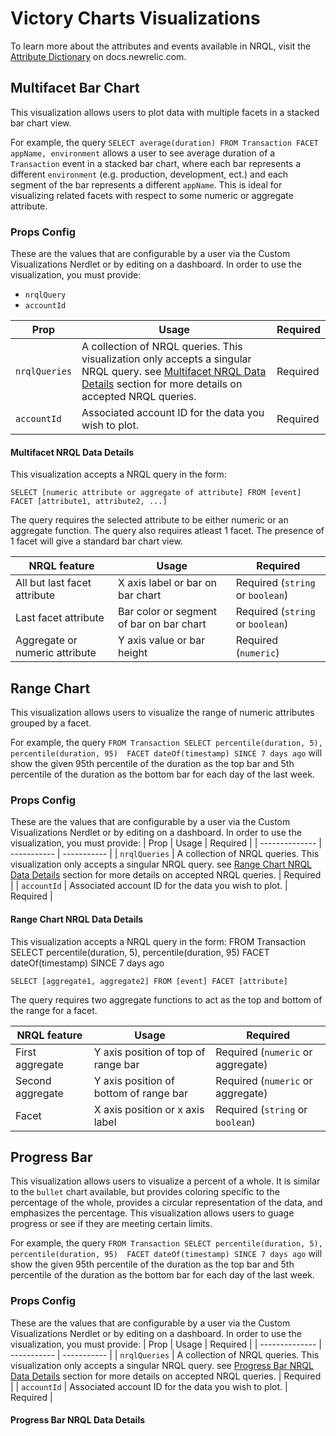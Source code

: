 # Victory Charts Visualizations
<!-- some intro info i'm not sure what should go here! woooh. maybe the description? -->

To learn more about the attributes and events available in NRQL, visit the [Attribute Dictionary](https://docs.newrelic.com/attribute-dictionary/) on docs.newrelic.com. 

## Multifacet Bar Chart
This visualization allows users to plot data with multiple facets in a stacked bar chart view. 

For example, the query `SELECT average(duration) FROM Transaction FACET appName, environment` allows a user to see average duration of a `Transaction` event in a stacked bar chart, where each bar represents a different `environment` (e.g. production, development, ect.) and each segment of the bar represents a different `appName`. This is ideal for visualizing related facets with respect to some numeric or aggregate attribute. 

### Props Config
These are the values that are configurable by a user via the Custom Visualizations Nerdlet or by editing on a dashboard. In order to use the visualization, you must provide: 
* `nrqlQuery` 
* `accountId`

| Prop  | Usage      | Required |
| -------------- | ----------- | ----------- |
| `nrqlQueries`     | A collection of NRQL queries. This visualization only accepts a singular NRQL query. see [Multifacet NRQL Data Details](#multifacet-nrql-data-details) section for more details on accepted NRQL queries.      | Required    |
| `accountId`   | Associated account ID for the data you wish to plot. | Required     |


#### Multifacet NRQL Data Details

This visualization accepts a NRQL query in the form:

 ```
 SELECT [numeric attribute or aggregate of attribute] FROM [event] FACET [attribute1, attribute2, ...]
 ``` 
 The query requires the selected attribute to be either numeric or an aggregate function. The query also requires atleast 1 facet. The presence of 1 facet will give a standard bar chart view.

| NRQL feature   | Usage      | Required |
| -------------- | ----------- | ----------- |
| All but last facet attribute     | X axis label or bar on bar chart      | Required (`string` or `boolean`)     |
| Last facet attribute   | Bar color or segment of bar on bar chart       | Required (`string` or `boolean`)       |
| Aggregate or numeric attribute   | Y axis value or bar height       | Required (`numeric`)       |


## Range Chart
This visualization allows users to visualize the range of numeric attributes grouped by a facet. 

For example, the query `FROM Transaction SELECT percentile(duration, 5), percentile(duration, 95)  FACET dateOf(timestamp) SINCE 7 days ago` will show the given 95th percentile of the duration as the top bar and 5th percentile of the duration as the bottom bar for each day of the last week. 

### Props Config
These are the values that are configurable by a user via the Custom Visualizations Nerdlet or by editing on a dashboard. In order to use the visualization, you must provide: 
| Prop  | Usage      | Required |
| -------------- | ----------- | ----------- |
| `nrqlQueries`     | A collection of NRQL queries. This visualization only accepts a singular NRQL query. see [Range Chart NRQL Data Details](#range-chart-nrql-data-details) section for more details on accepted NRQL queries.      | Required    |
| `accountId`   | Associated account ID for the data you wish to plot. | Required     |


#### Range Chart NRQL Data Details

This visualization accepts a NRQL query in the form:
FROM Transaction SELECT percentile(duration, 5), percentile(duration, 95)  FACET dateOf(timestamp) SINCE 7 days ago
 ```
 SELECT [aggregate1, aggregate2] FROM [event] FACET [attribute]
 ``` 
 The query requires two aggregate functions to act as the top and bottom of the range for a facet. 

| NRQL feature   | Usage      | Required |
| -------------- | ----------- | ----------- |
| First aggregate     | Y axis position of top of range bar      | Required (`numeric` or aggregate)     |
| Second aggregate   | Y axis position of bottom of range bar       | Required (`numeric` or aggregate)        |
| Facet     | X axis position or x axis label   | Required (`string` or `boolean`)       |

## Progress Bar
This visualization allows users to visualize a percent of a whole. It is similar to the `bullet` chart available, but provides coloring specific to the percentage of the whole, provides a circular representation of the data, and emphasizes the percentage. This visualization allows users to guage progress or see if they are meeting certain limits.

For example, the query `FROM Transaction SELECT percentile(duration, 5), percentile(duration, 95)  FACET dateOf(timestamp) SINCE 7 days ago` will show the given 95th percentile of the duration as the top bar and 5th percentile of the duration as the bottom bar for each day of the last week. 

### Props Config
These are the values that are configurable by a user via the Custom Visualizations Nerdlet or by editing on a dashboard. In order to use the visualization, you must provide: 
| Prop  | Usage      | Required |
| -------------- | ----------- | ----------- |
| `nrqlQueries`     | A collection of NRQL queries. This visualization only accepts a singular NRQL query. see [Progress Bar NRQL Data Details](#range-chart-nrql-data-details) section for more details on accepted NRQL queries.      | Required    |
| `accountId`   | Associated account ID for the data you wish to plot. | Required     |


#### Progress Bar NRQL Data Details

<!-- This visualization accepts a NRQL query in the form:
FROM Transaction SELECT percentile(duration, 5), percentile(duration, 95)  FACET dateOf(timestamp) SINCE 7 days ago
 ```
 SELECT [aggregate1, aggregate2] FROM [event] FACET [attribute]
 ``` 
 The query requires two aggregate functions to act as the top and bottom of the range for a facet. 

| NRQL feature   | Usage      | Required |
| -------------- | ----------- | ----------- |
| First aggregate     | Top of range bar      | Required (`numeric` or aggregate)     |
| Second aggregate   | Bottom of range bar       | Required (`numeric` or aggregate)        |
| Facet     | X axis position or x axis label   | Required (`string` or `boolean`)       | -->

